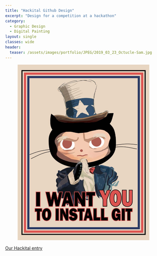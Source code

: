 ```yaml
---
title: "Hackital Github Design"
excerpt: "Design for a competition at a hackathon"
category:
  - Graphic Design
  - Digital Painting
layout: single
classes: wide
header:
  teaser: /assets/images/portfolio/JPEG/2019_03_23_Octucle-Sam.jpg
---
```


<figure class="align-center">
	<a href="/assets/images/portfolio/JPEG/2019_03_23_Octucle-Sam.jpg"><img src="/assets/images/portfolio/JPEG/2019_03_23_Octucle-Sam.jpg"></a>
</figure>

[Our Hackital entry](https://github.com/d-philip/green-carpet)
